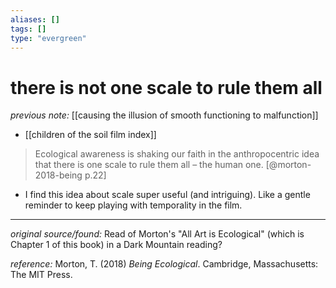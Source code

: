 ```yaml
---
aliases: []
tags: []
type: "evergreen"
---
```


# there is not one scale to rule them all

_previous note:_ [[causing the illusion of smooth functioning to malfunction]]

- [[children of the soil film index]]

> Ecological awareness is shaking our faith in the anthropocentric idea that there is one scale to rule them all – the human one. [@morton-2018-being p.22]

- I find this idea about scale super useful (and intriguing). Like a gentle reminder to keep playing with temporality in the film.

---

_original source/found:_ Read of Morton's "All Art is Ecological" (which is Chapter 1 of this book) in a Dark Mountain reading?

_reference:_ Morton, T. (2018) _Being Ecological_. Cambridge, Massachusetts: The MIT Press.





